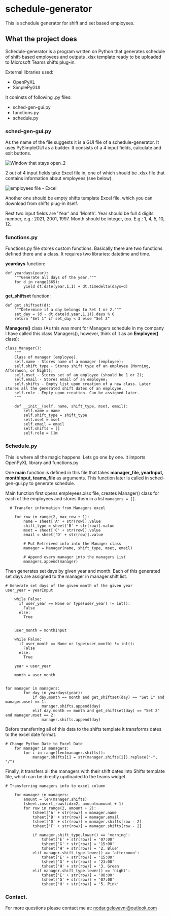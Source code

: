# schedule-generator
This is schedule generator for shift and set based employees.


## What the project does
Schedule-generator is a program written on Python that generates schedule of shift-based employees and outputs .xlsx template ready to be uploaded to Microsoft Teams shifts plug-in. 

External libraries used:
* OpenPyXL
* SimplePyGUI

It coninsts of following .py files:
* sched-gen-gui.py
* functions.py
* schedule.py

### sched-gen-gui.py
As the name of the file suggests it is a GUI file of a schedule-generator. It uses PySimpleGUI as a builder. It consists of a 4 input fields, calculate and exit buttons. 

![Window that stays open_2](https://user-images.githubusercontent.com/6499479/129483141-c467c628-f25f-4d7a-bc30-8fa2af49ed49.jpg)


2 out of 4 input fields take Excel file in, one of which should be .xlsx file that contains information about employees (see below).

![employees file - Excel](https://user-images.githubusercontent.com/6499479/129481895-3f9b8215-cd09-4404-82a4-79d33aff0fac.jpg)

Another one should be empty shifts template Excel file, which you can download from shifts plug-in itself. 

Rest two input fields are 'Year' and 'Month'. Year should be full 4 digits number, e.g.: 2021, 2001, 1997. Month should be integer, too. E.g.: 1, 4, 5, 10, 12.

### functions.py
Functions.py file stores custom functions. Basically there are two functions defined there and a class. It requires two libraries: datetime and time. 

**yeardays** function:
```
def yeardays(year):
    """Generate all days of the year."""
    for d in range(365):
        yield dt.date(year,1,1) + dt.timedelta(days=d)
```

**get_shiftset** function:
```
def get_shiftset(d):
    """Determine if a day belongs to Set 1 or 2."""
    set_day = (d - dt.date(d.year,1,1)).days % 6
    return "Set 1" if set_day < 3 else "Set 2"
```

**Managers()** class (As this was ment for Managers schedule in my company I have called this class Managers(), however, think of it as an **Employee()** class):
```
class Manager():
    """
    Class of manager (employee).
    self.name - Stores name of a manager (employee);
    self.shift_type - Stores shift type of an employee (Morning, Afternoon, or Night);
    self.mset - Stores set of an employee (should be 1 or 2);
    self.email - Stores email of an employee;
    self.shifts - Empty list upon creation of a new class. Later stores all the generated shift dates of an employee.
    self.role - Empty upon creation. Can be assigned later.
    """

    def __init__(self, name, shift_type, mset, email):
        self.name = name
        self.shift_type = shift_type
        self.mset = mset
        self.email = email
        self.shifts = []
        self.role = []m
```

### Schedule.py
This is where all the magic happens. Lets go one by one. It imports OpenPyXL library and functions.py

One **main** function is defined in this file that takes **manager_file, yearInput, monthInput, teams_file** as arguments. This function later is called in sched-gen-gui.py to generate schedule.

Main function first opens empleyees.xlsx file, creates Manager() class for each of the employees and stores them in a list `managers = []`. 

```
  # Transfer information from Managers excel

    for row in range(2, max_row + 1):
        name = sheet['A' + str(row)].value
        shift_type = sheet['B' + str(row)].value
        mset = sheet['C' + str(row)].value
        email = sheet['D' + str(row)].value

        # Put Retreived info into the Manager class
        manager = Manager(name, shift_type, mset, email)

        # Append every manager into the managers List
        managers.append(manager)
```

Then generates set days by given year and month. Each of this generated set days are assigned to the manager in manager.shift list. 

```
# Generate set days of the given month of the given year
user_year = yearInput

    while False:
      if user_year == None or type(user_year) != int():
        False
      else:
        True


    user_month = monthInput

    while False:
      if user_month == None or type(user_month) != int():
        False
      else:
        True

    year = user_year

    month = user_month
    
    
for manager in managers:
        for day in yeardays(year):
            if day.month == month and get_shiftset(day) == "Set 1" and manager.mset == 1:
                manager.shifts.append(day)
            elif day.month == month and get_shiftset(day) == "Set 2" and manager.mset == 2:
                manager.shifts.append(day)
```

Before transferring all of this data to the shifts template it transforms dates to the excel date format. 

```
# Change Python Date to Excel Date
    for manager in managers:
        for i in range(len(manager.shifts)):
            manager.shifts[i] = str(manager.shifts[i]).replace("-", "/")
```

Finally, it transfers all the managers with their shift dates into Shifts template file, which can be directly updloaded to the teams widget. 

```
# Transferring managers info to excel column

    for manager in managers:
        amount = len(manager.shifts)
        tsheet.insert_rows(idx=2, amount=amount + 1)
        for row in range(2, amount + 2):
            tsheet['A' + str(row)] = manager.name
            tsheet['B' + str(row)] = manager.email
            tsheet['D' + str(row)] = manager.shifts[row - 2]
            tsheet['F' + str(row)] = manager.shifts[row - 2]

            if manager.shift_type.lower() == 'morning':
                tsheet['E' + str(row)] = '07:00'
                tsheet['G' + str(row)] = '15:00'
                tsheet['H' + str(row)] = '2. Blue'
            elif manager.shift_type.lower() == 'afternoon':
                tsheet['E' + str(row)] = '15:00'
                tsheet['G' + str(row)] = '23:00'
                tsheet['H' + str(row)] = '3. Green'
            elif manager.shift_type.lower() == 'night':
                tsheet['E' + str(row)] = '00:00'
                tsheet['G' + str(row)] = '07:00'
                tsheet['H' + str(row)] = '5. Pink'
```

### Contact. 
For more questions please contact me at: nodar.gelovavni@outlook.com
